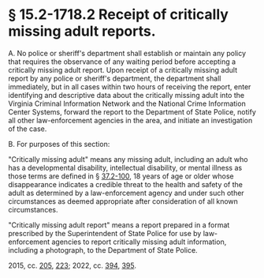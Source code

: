# § 15.2-1718.2 Receipt of critically missing adult reports.

<p>A. No police or sheriff's department shall establish or maintain any policy that requires the observance of any waiting period before accepting a critically missing adult report. Upon receipt of a critically missing adult report by any police or sheriff's department, the department shall immediately, but in all cases within two hours of receiving the report, enter identifying and descriptive data about the critically missing adult into the Virginia Criminal Information Network and the National Crime Information Center Systems, forward the report to the Department of State Police, notify all other law-enforcement agencies in the area, and initiate an investigation of the case.</p><p>B. For purposes of this section:</p><p>"Critically missing adult" means any missing adult, including an adult who has a developmental disability, intellectual disability, or mental illness as those terms are defined in § <a href='/vacode/37.2-100/'>37.2-100</a>, 18 years of age or older whose disappearance indicates a credible threat to the health and safety of the adult as determined by a law-enforcement agency and under such other circumstances as deemed appropriate after consideration of all known circumstances.</p><p>"Critically missing adult report" means a report prepared in a format prescribed by the Superintendent of State Police for use by law-enforcement agencies to report critically missing adult information, including a photograph, to the Department of State Police.</p><p>2015, cc. <a href='http://lis.virginia.gov/cgi-bin/legp604.exe?151+ful+CHAP0205'>205</a>, <a href='http://lis.virginia.gov/cgi-bin/legp604.exe?151+ful+CHAP0223'>223</a>; 2022, cc. <a href='http://lis.virginia.gov/cgi-bin/legp604.exe?221+ful+CHAP0394'>394</a>, <a href='http://lis.virginia.gov/cgi-bin/legp604.exe?221+ful+CHAP0395'>395</a>.</p>